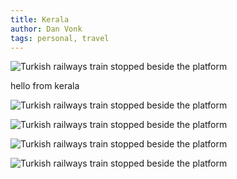```yaml
---
title: Kerala
author: Dan Vonk
tags: personal, travel
---
```


![Turkish railways train stopped beside the platform](/images/DSCF8806.JPG "The
Dogu Express reaches its penultimate stop, leaving enough time to buy and drink
a quick Turkish coffee on the platform.")


hello from kerala


<!--more-->

![Turkish railways train stopped beside the platform](/images/DSCF8997.JPG "The
Dogu Express reaches its penultimate stop, leaving enough time to buy and drink
a quick Turkish coffee on the platform.")


![Turkish railways train stopped beside the platform](/images/DSCF8894.JPG "The
Dogu Express reaches its penultimate stop, leaving enough time to buy and drink
a quick Turkish coffee on the platform.")

![Turkish railways train stopped beside the platform](/images/DSCF8834.JPG "The
Dogu Express reaches its penultimate stop, leaving enough time to buy and drink
a quick Turkish coffee on the platform.")


![Turkish railways train stopped beside the platform](/images/DSCF8720.JPG "The
Dogu Express reaches its penultimate stop, leaving enough time to buy and drink
a quick Turkish coffee on the platform.")




